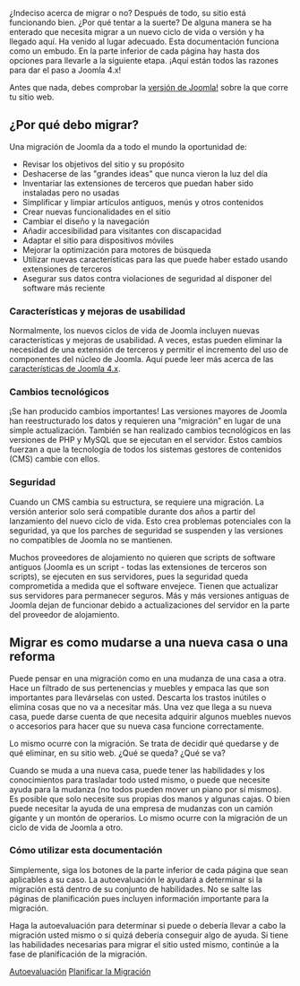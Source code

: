 <!-- Filename: Why_Migrate / Display title: ¿Por qué migrar? -->

¿Indeciso acerca de migrar o no? Después de todo, su sitio está
funcionando bien. ¿Por qué tentar a la suerte? De alguna manera se ha
enterado que necesita migrar a un nuevo ciclo de vida o versión y ha
llegado aquí. Ha venido al lugar adecuado. Esta documentación funciona
como un embudo. En la parte inferior de cada página hay hasta dos
opciones para llevarle a la siguiente etapa. ¡Aquí están todos las
razones para dar el paso a Joomla 4.x!

Antes que nada, debes comprobar la [versión de
Joomla!](https://docs.joomla.org/How_to_check_the_Joomla_version%3F "Special:MyLanguage/How to check the Joomla version?")
sobre la que corre tu sitio web.

## ¿Por qué debo migrar?

Una migración de Joomla da a todo el mundo la oportunidad de:

- Revisar los objetivos del sitio y su propósito
- Deshacerse de las "grandes ideas" que nunca vieron la luz del día
- Inventariar las extensiones de terceros que puedan haber sido
  instaladas pero no usadas
- Simplificar y limpiar artículos antiguos, menús y otros contenidos
- Crear nuevas funcionalidades en el sitio
- Cambiar el diseño y la navegación
- Añadir accesibilidad para visitantes con discapacidad
- Adaptar el sitio para dispositivos móviles
- Mejorar la optimización para motores de búsqueda
- Utilizar nuevas características para las que puede haber estado usando
  extensiones de terceros
- Asegurar sus datos contra violaciones de seguridad al disponer del
  software más reciente

### Características y mejoras de usabilidad

Normalmente, los nuevos ciclos de vida de Joomla incluyen nuevas
características y mejoras de usabilidad. A veces, estas pueden eliminar
la necesidad de una extensión de terceros y permitir el incremento del
uso de componentes del núcleo de Joomla. Aquí puede leer más acerca de
las <a
href="https://www.joomla.org/announcements/release-news/5843-birthday-present-announcement-joomla-4-stable-17th-august.html"
class="external text" target="_blank"
rel="noreferrer noopener">características de Joomla 4.x</a>.

### Cambios tecnológicos

¡Se han producido cambios importantes! Las versiones mayores de Joomla
han reestructurado los datos y requieren una “migración” en lugar de una
simple actualización. También se han realizado cambios tecnológicos en
las versiones de PHP y MySQL que se ejecutan en el servidor. Estos
cambios fuerzan a que la tecnología de todos los sistemas gestores de
contenidos (CMS) cambie con ellos.

### Seguridad

Cuando un CMS cambia su estructura, se requiere una migración. La
versión anterior solo será compatible durante dos años a partir del
lanzamiento del nuevo ciclo de vida. Esto crea problemas potenciales con
la seguridad, ya que los parches de seguridad se suspenden y las
versiones no compatibles de Joomla no se mantienen.

Muchos proveedores de alojamiento no quieren que scripts de software
antiguos (Joomla es un script - todas las extensiones de terceros son
scripts), se ejecuten en sus servidores, pues la seguridad queda
comprometida a medida que el software envejece. Tienen que actualizar
sus servidores para permanecer seguros. Más y más versiones antiguas de
Joomla dejan de funcionar debido a actualizaciones del servidor en la
parte del proveedor de alojamiento.

## Migrar es como mudarse a una nueva casa o una reforma

Puede pensar en una migración como en una mudanza de una casa a otra.
Hace un filtrado de sus pertenencias y muebles y empaca las que son
importantes para llevárselas con usted. Descarta los trastos inútiles o
elimina cosas que no va a necesitar más. Una vez que llega a su nueva
casa, puede darse cuenta de que necesita adquirir algunos muebles nuevos
o accesorios para hacer que su nueva casa funcione correctamente.

Lo mismo ocurre con la migración. Se trata de decidir qué quedarse y de
qué eliminar, en su sitio web. ¿Qué se queda? ¿Qué se va?

Cuando se muda a una nueva casa, puede tener las habilidades y los
conocimientos para trasladar todo usted mismo, o puede que necesite
ayuda para la mudanza (no todos pueden mover un piano por sí mismos). Es
posible que solo necesite sus propias dos manos y algunas cajas. O bien
puede necesitar la ayuda de una empresa de mudanzas con un camión
gigante y un montón de operarios. Lo mismo ocurre con la migración de un
ciclo de vida de Joomla a otro.

### Cómo utilizar esta documentación

Simplemente, siga los botones de la parte inferior de cada página que
sean aplicables a su caso. La autoevaluación le ayudará a determinar si
la migración está dentro de su conjunto de habilidades. No se salte las
páginas de planificación pues incluyen información importante para la
migración.

Haga la autoevaluación para determinar si puede o debería llevar a cabo
la migración usted mismo o si quizá debería conseguir algo de ayuda. Si
tiene las habilidades necesarias para migrar el sitio usted mismo,
continúe a la fase de planificación de la migración.

<a href="https://docs.joomla.org/Migration_Step_by_Step_Self_Assessment"
id="content-button" class="button expand success">Autoevaluación</a>
<a href="https://docs.joomla.org/Planning_for_Migration"
id="content-button" class="button expand">Planificar la Migración</a>
